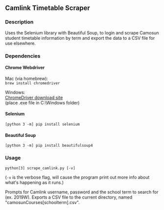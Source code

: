 ## Camlink Timetable Scraper

### Description

Uses the Selenium library with Beautiful Soup, to login and scrape Camosun student timetable information by term and export the data to a CSV file for use elsewhere.

### Dependencies

#### Chrome Webdriver

Mac (via homebrew):  
```brew install chromedriver```

Windows:  
[ChromeDriver download site](http://chromedriver.chromium.org/downloads)  
(place .exe file in C:\Windows folder)

#### Selenium

```[python 3 -m] pip install selenium```

#### Beautiful Soup

```[python 3 -m] pip install beautifulsoup4```

### Usage

```python[3] scrape_camlink.py [-v]```

(```-v``` is the verbose flag, will cause the program print out more info about what's happening as it runs.)

Prompts for Camlink username, password and the school term to search for (ex. 2019W). Exports a CSV file to the current directory, named "camosunCourses[schoolterm].csv".





